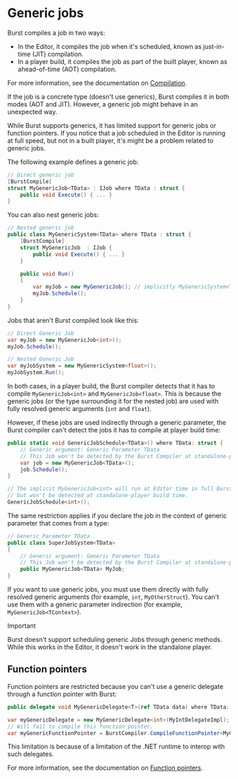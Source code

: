 # Generic jobs

Burst compiles a job in two ways:

* In the Editor, it compiles the job when it's scheduled, known as just-in-time (JIT) compilation.
* In a player build, it compiles the job as part of the built player, known as ahead-of-time (AOT) compilation.

For more information, see the documentation on [Compilation](compilation-overview.md).

If the job is a concrete type (doesn't use generics), Burst compiles it in both modes (AOT and JIT). However, a generic job might behave in an unexpected way.

While Burst supports generics, it has limited support for generic jobs or function pointers. If you notice that a job scheduled in the Editor is running at full speed, but not in a built player, it's might be a problem related to generic jobs.

The following example defines a generic job:

```c#
// Direct generic job
[BurstCompile]
struct MyGenericJob<TData> : IJob where TData : struct { 
    public void Execute() { ... }
}
```

You can also nest generic jobs: 

```c#
// Nested generic job
public class MyGenericSystem<TData> where TData : struct {
    [BurstCompile]
    struct MyGenericJob  : IJob { 
        public void Execute() { ... }
    }

    public void Run()
    {
        var myJob = new MyGenericJob(); // implicitly MyGenericSystem<TData>.MyGenericJob
        myJob.Schedule();    
    }
}
```

Jobs that aren't Burst compiled look like this:

```c#
// Direct Generic Job
var myJob = new MyGenericJob<int>();
myJob.Schedule();

// Nested Generic Job
var myJobSystem = new MyGenericSystem<float>();
myJobSystem.Run();
```

In both cases, in a player build, the Burst compiler detects that it has to compile `MyGenericJob<int>` and `MyGenericJob<float>`. This is because the generic jobs (or the type surrounding it for the nested job) are used with fully resolved generic arguments (`int` and `float`).

However, if these jobs are used indirectly through a generic parameter, the Burst compiler can't detect the jobs it has to compile at player build time:

```c#
public static void GenericJobSchedule<TData>() where TData: struct {
    // Generic argument: Generic Parameter TData
    // This Job won't be detected by the Burst Compiler at standalone-player build time.
    var job = new MyGenericJob<TData>();
    job.Schedule();
}

// The implicit MyGenericJob<int> will run at Editor time in full Burst speed
// but won't be detected at standalone-player build time.
GenericJobSchedule<int>();
```

The same restriction applies if you declare the job in the context of generic parameter that comes from a type:

```c#
// Generic Parameter TData
public class SuperJobSystem<TData>
{
    // Generic argument: Generic Parameter TData
    // This Job won't be detected by the Burst Compiler at standalone-player build time.
    public MyGenericJob<TData> MyJob;
}
```

If you want to use generic jobs, you must use them directly with fully resolved generic arguments (for example, `int`, `MyOtherStruct`). You can't use them with a generic parameter indirection (for example, `MyGenericJob<TContext>`).

>[!IMPORTANT]
>Burst doesn't support scheduling generic Jobs through generic methods. While this works in the Editor, it doesn't work in the standalone player.

## Function pointers

Function pointers are restricted because you can't use a generic delegate through a function pointer with Burst:

```c#
public delegate void MyGenericDelegate<T>(ref TData data) where TData: struct;

var myGenericDelegate = new MyGenericDelegate<int>(MyIntDelegateImpl);
// Will fail to compile this function pointer.
var myGenericFunctionPointer = BurstCompiler.CompileFunctionPointer<MyGenericDelegate<int>>(myGenericDelegate);
```

This limitation is because of a limitation of the .NET runtime to interop with such delegates.

For more information, see the documentation on [Function pointers](csharp-function-pointers.md).